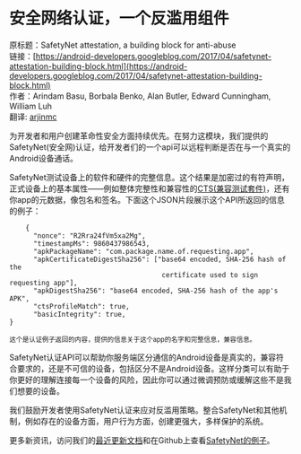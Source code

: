 # 安全网络认证，一个反滥用组件

原标题：SafetyNet attestation, a building block for anti-abuse  
链接：[https://android-developers.googleblog.com/2017/04/safetynet-attestation-building-block.html](https://android-developers.googleblog.com/2017/04/safetynet-attestation-building-block.html)  
作者：Arindam Basu, Borbala Benko, Alan Butler, Edward Cunningham, William Luh  
翻译: [arjinmc](https://github.com/arjinmc)  

为开发者和用户创建革命性安全方面持续优先。在努力这模块，我们提供的SafetyNet(安全网)认证，给开发者们的一个api可以远程判断是否在与一个真实的Android设备通话。

SafetyNet测试设备上的软件和硬件的完整信息。这个结果是加密过的有符声明，正式设备上的基本属性——例如整体完整性和兼容性的[CTS(兼容测试套件)](https://source.android.com/compatibility/cts/)，还有你app的元数据，像包名和签名。下面这个JSON片段展示这个API所返回的信息的例子：

```
    {
      "nonce": "R2Rra24fVm5xa2Mg",
      "timestampMs": 9860437986543,
      "apkPackageName": "com.package.name.of.requesting.app",
      "apkCertificateDigestSha256": ["base64 encoded, SHA-256 hash of the
                                      certificate used to sign requesting app"],
      "apkDigestSha256": "base64 encoded, SHA-256 hash of the app's APK",
      "ctsProfileMatch": true,
      "basicIntegrity": true,
}
```
<small>这个是认证例子返回的内容，提供的信息关于这个app的名字和完整信息，兼容信息。</small>

SafetyNet认证API可以帮助你服务端区分通信的Android设备是真实的，兼容符合要求的，还是不可信的设备，包括区分不是Android设备。这样分类可以有助于你更好的理解连接每一个设备的风险，因此你可以通过微调预防或缓解这些不是我们想要的设备。

我们鼓励开发者使用SafetyNet认证来应对反滥用策略。整合SafetyNet和其他机制，例如存在的设备方面，用户行为方面，创建更强大，多样保护的系统。

更多新资讯，访问我们的[最近更新文档](https://developer.android.com/training/safetynet/index.html)和在Github上查看[SafetyNet的例子](https://github.com/googlesamples/android-play-safetynet/)。

